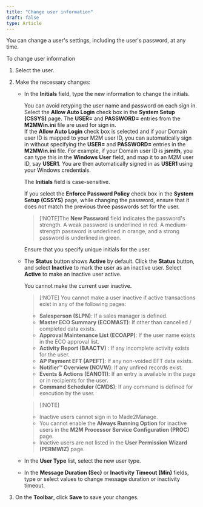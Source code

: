 ```yaml
---
title: "Change user information"
draft: false
type: Article
---
```


You can change a user's settings, including the user's password, at any time.

To change user information

1. Select the user.

2. Make the necessary changes:

    - In the **Initials** field, type the new information to change the initials.

        You can avoid retyping the user name and password on each sign in. Select the **Allow Auto Login** check box in the **System Setup (CSSYS)** page. The **USER=** and **PASSWORD=** entries from the **M2MWin.ini** file are used for sign in.   
        If the **Allow Auto Login** check box is selected and if your Domain user ID is mapped to your M2M user ID, you can automatically sign in without specifying the **USER=** and **PASSWORD=** entries in the **M2MWin.ini** file. For example, if your Domain user ID is **jsmith**, you can type this in the **Windows User** field, and map it to an M2M user ID, say **USER1**. You are then automatically signed in as **USER1** using your Windows credentials.

        The **Initials** field is case-sensitive.

        If you select the **Enforce Password Policy** check box in the **System Setup (CSSYS)** page, while changing the password, ensure that it does not match the previous three passwords set for the user.

        >[!NOTE]The **New Password** field indicates the password's strength. A weak password is underlined in red. A medium-strength password is underlined in orange, and a strong password is underlined in green.

        Ensure that you specify unique initials for the user.

    - The **Status** button shows **Active** by default. Click the **Status** button, and select **Inactive** to mark the user as an inactive user. Select **Active** to make an inactive user active.

        You cannot make the current user inactive.

      >[!NOTE] You cannot make a user inactive if active transactions exist in any of the following pages: <li>**Salesperson (SLPN)**: If a sales manager is defined. <li>**Master ECO Summary (ECOMAST)**: If other than cancelled / completed data exists. <li>**Approval Maintenance List (ECOAPP)**: If the user name exists in the ECO approval list. <li>**Activity Report (BAACTV)** : If any incomplete activity exists for the user.  <li>**AP Payment EFT (APEFT)**: If any non-voided EFT data exists.  <li>**Notifier™ Overview (NOVW)**: If any unfired records exist.  <li>**Events & Actions (EANOTI)**: If an entry is available in the page or in recipients for the user.  <li>**Command Scheduler (CMDS)**: If any command is defined for execution by the user.

        >[!NOTE] <li>Inactive users cannot sign in to Made2Manage.  <li>You cannot enable the **Always Running Option** for inactive users in the **M2M Processor Service Configuration (PROC)** page. <li>Inactive users are not listed in the **User Permission Wizard (PERMWIZ)** page. 

    - In the **User Type** list, select the new user type.

    - In the **Message Duration (Sec)** or **Inactivity Timeout (Min)** fields, type or select values to change message duration or inactivity timeout.

3. On the **Toolbar**, click **Save** to save your changes.

​